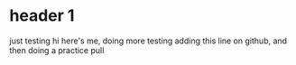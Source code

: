 # header 1

just testing
hi
here's me, doing more testing
adding this line on github, and then doing a practice pull
